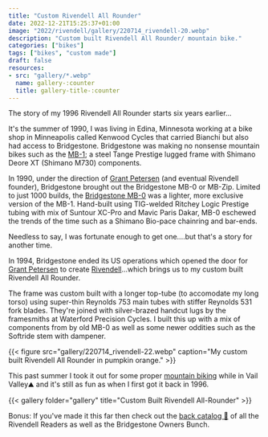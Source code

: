 ```yaml
---
title: "Custom Rivendell All Rounder"
date: 2022-12-21T15:25:37+01:00
image: "2022/rivendell/gallery/220714_rivendell-20.webp"
description: "Custom built Rivendell All Rounder/ mountain bike."
categories: ["bikes"]
tags: ["bikes", "custom made"]
draft: false
resources: 
- src: "gallery/*.webp"
  name: gallery-:counter
  title: gallery-title-:counter
---
```


The story of my 1996 Rivendell All Rounder starts six years earlier...

It's the summer of 1990, I was living in Edina, Minnesota working at a bike shop in Minneapolis called Kenwood Cycles that carried Bianchi but also had access to Bridgestone. Bridgestone was making no nonsense mountain bikes such as the [MB-1](https://sheldonbrown.com/bridgestone/1989/pages/bridgestone-1989-03.htm); a steel Tange Prestige lugged frame with Shimano Deore XT (Shimano M730) components.

In 1990, under the direction of [Grant Petersen](https://www.bikemag.com/pavedmag/5-reasons-why-hes-grant-petersen-and-youre-not/) (and eventual Rivendell founder), Bridgestone brought out the Bridgestone MB-0 or MB-Zip. Limited to just 1000 builds, the [Bridgestone MB-0](https://sheldonbrown.com/bridgestone/1990/pages/bridgestone-1990-03.htm) was a lighter, more exclusive version of the MB-1. Hand-built using TIG-welded Ritchey Logic Prestige tubing with mix of Suntour XC-Pro and Mavic Paris Dakar, MB-0 eschewed the trends of the time such as a Shimano Bio-pace chainring and bar-ends.

Needless to say, I was fortunate enough to get one....but that's a story for another time.

In 1994, Bridgestone ended its US operations which opened the door for [Grant Petersen](https://www.bikeradar.com/features/grant-petersen-rivendell-bicycle-works/) to create [Rivendell](https://www.youtube.com/watch?v=5_K2UFRs_qA)...which brings us to my custom built Rivendell All Rounder.

The frame was custom built with a longer top-tube (to accomodate my long torso) using super-thin Reynolds 753 main tubes with stiffer Reynolds 531 fork blades. They're joined with silver-brazed handcut lugs by the framesmiths at Waterford Precision Cycles. I built this up with a mix of components from by old MB-0 as well as some newer oddities such as the Softride stem with dampener.

{{< figure src="gallery/220714_rivendell-22.webp" caption="My custom built Rivendell All Rounder in pumpkin orange." >}}

This past summer I took it out for some proper [mountain biking](https://www.instagram.com/reel/Cf79RLJu5rr/?hl=en) while in Vail Valley⛰️ and it's still as fun as when I first got it back in 1996.

{{< gallery folder="gallery" title="Custom Built Rivendell All-Rounder" >}}

Bonus: If you've made it this far then check out the [back catalog 📄](http://notfine.com/rivreader/) of all the Rivendell Readers as well as the Bridgestone Owners Bunch.
